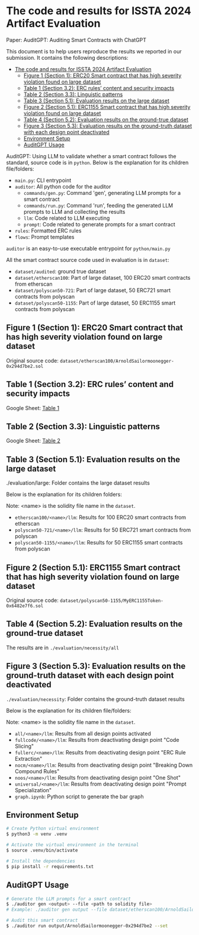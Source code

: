 

# The code and results for ISSTA 2024 Artifact Evaluation

Paper: AuditGPT: Auditing Smart Contracts with ChatGPT

This document is to help users reproduce the results we reported in our submission. It contains the following descriptions:

- [The code and results for ISSTA 2024 Artifact Evaluation](#the-code-and-results-for-issta-2024-artifact-evaluation)
  - [Figure 1 (Section 1): ERC20 Smart contract that has high severity violation found on large dataset](#figure-1-section-1-erc20-smart-contract-that-has-high-severity-violation-found-on-large-dataset)
  - [Table 1 (Section 3.2): ERC rules’ content and security impacts](#table-1-section-32-erc-rules-content-and-security-impacts)
  - [Table 2 (Section 3.3): Linguistic patterns](#table-2-section-33-linguistic-patterns)
  - [Table 3 (Section 5.1): Evaluation results on the large dataset](#table-3-section-51-evaluation-results-on-the-large-dataset)
  - [Figure 2 (Section 5.1): ERC1155 Smart contract that has high severity violation found on large dataset](#figure-2-section-51-erc1155-smart-contract-that-has-high-severity-violation-found-on-large-dataset)
  - [Table 4 (Section 5.2): Evaluation results on the ground-true dataset](#table-4-section-52-evaluation-results-on-the-ground-true-dataset)
  - [Figure 3 (Section 5.3): Evaluation results on the ground-truth dataset with each design point deactivated](#figure-3-section-53-evaluation-results-on-the-ground-truth-dataset-with-each-design-point-deactivated)
  - [Environment Setup](#environment-setup)
  - [AuditGPT Usage](#auditgpt-usage)

AuditGPT: Using LLM to validate whether a smart contract follows the standard, source code is in `python`. Below is the explanation for its children file/folders:

- `main.py`: CLI entrypoint
- `auditor`: All python code for the auditor
  - `commands/gen.py`: Command 'gen', generating LLM prompts for a smart contract
  - `commands/run.py`: Command 'run', feeding the generated LLM prompts to LLM and collecting the results
  - `llm`: Code related to LLM executing
  - `prompt`: Code related to generate prompts for a smart contract
- `rules`: Formatted ERC rules
- `flows`: Prompt templates

`auditor` is an easy-to-use executable entrypoint for `python/main.py`

All the smart contract source code used in evaluation is in `dataset`:
- `dataset/audited`: ground true dataset
- `dataset/etherscan100`: Part of large dataset, 100 ERC20 smart contracts from etherscan
- `dataset/polyscan50-721`: Part of large dataset, 50 ERC721 smart contracts from polyscan
- `dataset/polyscan50-1155`: Part of large dataset, 50 ERC1155 smart contracts from polyscan

## Figure 1 (Section 1): ERC20 Smart contract that has high severity violation found on large dataset

Original source code: `dataset/etherscan100/ArnoldSailormoonegger-0x294d7be2.sol`

## Table 1 (Section 3.2): ERC rules’ content and security impacts
Google Sheet: [Table 1](https://docs.google.com/spreadsheets/d/1bVAQkwNiRcLtXXVbB7VWZkL-uwrVC4Y3UHorP_pKRCQ/edit#gid=0)

## Table 2 (Section 3.3): Linguistic patterns
Google Sheet: [Table 2](https://docs.google.com/spreadsheets/d/1bVAQkwNiRcLtXXVbB7VWZkL-uwrVC4Y3UHorP_pKRCQ/edit#gid=626278090)

## Table 3 (Section 5.1): Evaluation results on the large dataset

./evaluation/large:   Folder contains the large dataset results

Below is the explanation for its children folders:

Note: \<name\> is the solidity file name in the `dataset`.

- `etherscan100/<name>/llm`: Results for 100 ERC20 smart contracts from etherscan
- `polyscan50-721/<name>/llm`: Results for 50 ERC721 smart contracts from polyscan
- `polyscan50-1155/<name>/llm`: Results for 50 ERC1155 smart contracts from polyscan

## Figure 2 (Section 5.1): ERC1155 Smart contract that has high severity violation found on large dataset

Original source code: `dataset/polyscan50-1155/MyERC1155Token-0x6482e7f6.sol`

## Table 4 (Section 5.2): Evaluation results on the ground-true dataset

The results are in `./evaluation/necessity/all`





## Figure 3 (Section 5.3): Evaluation results on the ground-truth dataset with each design point deactivated

`./evaluation/necessity`:   Folder contains the ground-truth dataset results

Below is the explanation for its children file/folders:

Note: \<name\> is the solidity file name in the `dataset`. 

- `all/<name>/llm`: Results from all design points activated
- `fullcode/<name>/llm`: Results from deactivating design point "Code Slicing"
- `fullerc/<name>/llm`: Results from deactivating design point "ERC Rule Extraction"
- `nocm/<name>/llm`: Results from deactivating design point "Breaking Down Compound Rules"
- `noos/<name>/llm`: Results from deactivating design point "One Shot"
- `universal/<name>/llm`: Results from deactivating design point "Prompt Specialization" 
- `graph.ipynb`: Python script to generate the bar graph

## Environment Setup
```bash
# Create Python virtual environment
$ python3 -m venv .venv

# Activate the virtual environment in the terminal
$ source .venv/bin/activate

# Install the dependencies
$ pip install -r requirements.txt
```

## AuditGPT Usage

```bash
# Generate the LLM prompts for a smart contract
$ ./auditor gen <output> --file <path to solidity file>
# Example: ./auditor gen output --file dataset/etherscan100/ArnoldSailormoonegger-0x294d7be2.sol

# Audit this smart contract
$ ./auditor run output/ArnoldSailormoonegger-0x294d7be2 --set
```